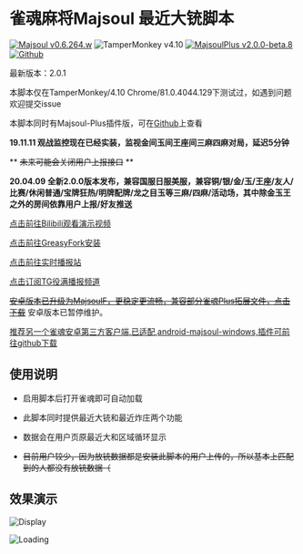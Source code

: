 # 雀魂麻将Majsoul 最近大铳脚本
[![Majsoul v0.6.264.w](https://img.shields.io/badge/Majsoul-v0.6.264.w-brightgreen.svg)](https://majsoul.com/) ![TamperMonkey v4.10](https://img.shields.io/badge/TamperMonkey-v4.10-brightgreen.svg) [![MajsoulPlus v2.0.0-beta.8](https://img.shields.io/badge/MajsoulPlus-v2.0.0_beta_8-brightgreen.svg)](https://github.com/MajsoulPlus/majsoul-plus) [![Github](https://img.shields.io/github/stars/paulzzh/Majsoul-Chong?style=social&logo=github)](https://github.com/paulzzh/Majsoul-Chong)

最新版本：2.0.1

本脚本仅在TamperMonkey/4.10 Chrome/81.0.4044.129下测试过，如遇到问题欢迎提交issue

本脚本同时有Majsoul-Plus插件版，可在[Github](https://github.com/paulzzh/Majsoul-Chong)上查看

**19.11.11 观战监控现在已经实装，监视金间玉间王座间三麻四麻对局，延迟5分钟**

** ~~未来可能会关闭用户上报接口~~ **

**20.04.09 全新2.0.0版本发布，兼容国服日服美服，兼容铜/银/金/玉/王座/友人/比赛/休闲普通/宝牌狂热/明牌配牌/龙之目玉等三麻/四麻/活动场，其中除金玉王之外的房间依靠用户上报/好友推送**

[点击前往Bilibili观看演示视频](https://www.bilibili.com/video/av65372237)

[点击前往GreasyFork安装](https://greasyfork.org/zh-CN/scripts/388241)

[点击前往实时播报站](https://majsoul.paulzzh.tech)

[点击订阅TG役满播报频道](https://t.me/MajsoulChong)

~~[安卓版本已升级为MajsoulF，更稳定更流畅，兼容部分雀魂Plus拓展文件，点击下载](https://majsoul.paulzzh.tech/static/apk/MajsoulF_1.0_sign.apk)~~
安卓版本已暂停维护。

[推荐另一个雀魂安卓第三方客户端,已适配,android-majsoul-windows,插件可前往github下载](https://github.com/ZYFDroid/android-majsoul-windows)

## 使用说明

- 启用脚本后打开雀魂即可自动加载

- 此脚本同时提供最近大铳和最近炸庄两个功能

- 数据会在用户页原最近大和区域循环显示

- ~~目前用户较少，因为放铳数据都是安装此脚本的用户上传的，所以基本上匹配到的人都没有放铳数据（~~

## 效果演示

![Display](https://i.loli.net/2019/08/06/mDo3ecilCEZ7pJ2.gif)

![Loading](https://i.loli.net/2019/08/06/olLvtrcbhpqAW8Q.png)
